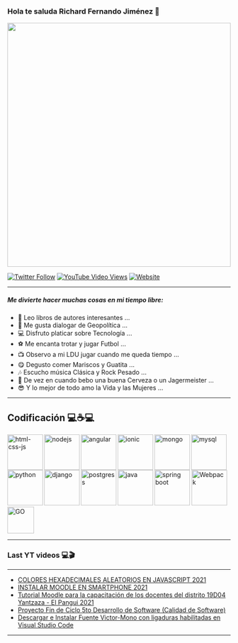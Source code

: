 ### Hola te saluda Richard Fernando Jiménez 👋

<img src="https://i.pinimg.com/originals/9b/7a/a3/9b7aa3832d787c909a9f56c5764e2649.gif" style="width:100%;height:550px;" />

<br/>

[![Twitter Follow](https://img.shields.io/twitter/follow/Richard6_10?color=green&label=Richard&logo=twitter&style=for-the-badge)](https://twitter.com/Richard6_10) [![YouTube Video Views](https://img.shields.io/youtube/views/XDQ1qC6DCQs?color=green&label=Richard&logo=youtube&logoColor=red&style=for-the-badge)](https://www.youtube.com/channel/UCvHWv1YfSPOwAyW2c3UQvJw) [![Website](https://img.shields.io/website?label=Richard&logo=blogger&style=for-the-badge&up_message=Blog&url=https%3A%2F%2Fblogrichardfernando.blogspot.com%2F)](https://blogrichardfernando.blogspot.com/)

---
##### Me divierte hacer muchas cosas en mi tiempo libre:

- 📖 Leo libros de autores interesantes ...
- 🧔 Me gusta dialogar de Geopolítica ...
- 💻 Disfruto platicar sobre Tecnología ...
- ⚽ Me encanta trotar y jugar Futbol ...
- 📺 Observo a mi LDU jugar cuando me queda tiempo ...
- 😋 Degusto comer Mariscos y Guatita ...
- 🎶 Escucho música Clásica y Rock Pesado ...
- 🍺 De vez en cuando bebo una buena Cerveza o un Jagermeister ...
- 😎 Y lo mejor de todo amo la Vida y las Mujeres ...

---
## Codificación 💻☕💻

<img align="left" src="https://i.pinimg.com/originals/4a/75/25/4a7525f0f00df7f2aac5604b10cab82c.png" width="80px" height="80px" alt="html-css-js" />

<img align="left" src="https://nodejs.org/static/images/logos/nodejs-new-pantone-black.svg" width="80px" height="80px" alt="nodejs" />

<img align="left" src="https://dwglogo.com/wp-content/uploads/2017/03/AngularJS_logo_004.svg" width="80px" height="80px" alt="angular" />

<img align="left" src="http://tech.tribalyte.eu/wp-content/uploads/2018/05/ionic.png" width="80px" height="80px" alt="ionic" />

<img align="left" src="https://victorroblesweb.es/wp-content/uploads/2016/11/mongodb.png" width="80px" height="80px" alt="mongo" />

<img align="left" src="https://download.logo.wine/logo/MySQL/MySQL-Logo.wine.png" width="80px" height="80px" alt="mysql" />

<img align="left" src="https://upload.wikimedia.org/wikipedia/commons/thumb/0/0a/Python.svg/1200px-Python.svg.png" width="80px" height="80px" alt="python" />

<img align="left" src="https://1000marcas.net/wp-content/uploads/2021/06/Django-Logo.png" width="80px" height="80px" alt="django" />

<img align="left" src="https://i1.wp.com/windtux.com/wp-content/uploads/2019/10/postgresql.png?fit=700%2C500&ssl=1" width="80px" height="80px" alt="postgress" />

<img align="left" src="https://i.blogs.es/8d2420/650_1000_java/1366_2000.png" width="80px" height="80px" alt="java" />

<img src="https://cleventy.com/wp-content/uploads/2020/05/spring-boot.png" width="80px" height="80px" alt="spring boot" />

<img src="https://habrastorage.org/webt/k-/tm/2g/k-tm2gvbb_ky6gdrd-tzqrzjkf4.png" width="80px" height="80px" alt="Webpack" />

<img src="https://upload.wikimedia.org/wikipedia/commons/thumb/0/05/Go_Logo_Blue.svg/1280px-Go_Logo_Blue.svg.png" width="60px" height="60px" alt="GO" />

<br/>

---
### Last YT videos 💻🎬
---

<!-- YT:START -->
- [COLORES HEXADECIMALES ALEATORIOS EN JAVASCRIPT 2021](https://www.youtube.com/watch?v=Ij_KCn0S04s)
- [INSTALAR MOODLE EN SMARTPHONE 2021](https://www.youtube.com/watch?v=YUgOC9FGNnA)
- [Tutorial Moodle para la capacitación de los docentes del distrito 19D04 Yantzaza - El Pangui 2021](https://www.youtube.com/watch?v=XaMrXPcUgqg)
- [Proyecto Fin de Ciclo 5to Desarrollo de Software &lpar;Calidad de Software&rpar;](https://www.youtube.com/watch?v=gqrLvva0yCg)
- [Descargar e Instalar Fuente Victor-Mono con ligaduras habilitadas en Visual Studio Code](https://www.youtube.com/watch?v=d68HhGPUKEI)
<!-- YT:END -->
---
